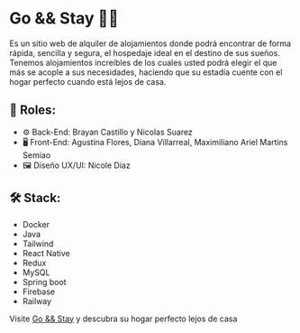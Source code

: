 #  Go && Stay 🚀🏡

 Es un sitio web de alquiler de alojamientos donde podrá encontrar de forma rápida, sencilla y segura, el hospedaje ideal en el destino de sus sueños.
Tenemos alojamientos increíbles de los cuales usted podrá elegir el que más se acople a sus necesidades, haciendo que su estadía cuente con el hogar perfecto cuando está lejos de casa.

## 👾 Roles:

- ⚙️ Back-End: Brayan Castillo y Nicolas Suarez
- 🖥️ Front-End: Agustina Flores, Diana Villarreal, Maximiliano Ariel Martins Semiao
- 🖼️ Diseño UX/UI: Nicole Diaz


## 🛠️ Stack:

- Docker
- Java
- Tailwind
- React Native
- Redux
- MySQL
- Spring boot
- Firebase
- Railway



Visite [Go && Stay]() y descubra su hogar perfecto lejos de casa
